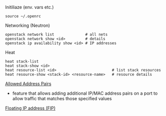 Initiliaze (env. vars etc.)

```
source ~/.openrc
```

Networking (Neutron)

```
openstack network list              # all nets
openstack network show <id>         # details
openstack ip availability show <id> # IP addresses
```

Heat

```
heat stack-list
heat stack-show <id>
heat resource-list <id>                         # list stack resources
heat resource-show <stack-id> <resource-name>   # resource details
```

[Allowed Address Pairs](https://docs.openstack.org/dragonflow/latest/specs/allowed_address_pairs.html)

* feature that allows adding additional IP/MAC address pairs on a port to allow traffic that matches those specified values

[Floating IP address (FIP)](https://docs.openstack.org/ocata/user-guide/cli-manage-ip-addresses.html)

